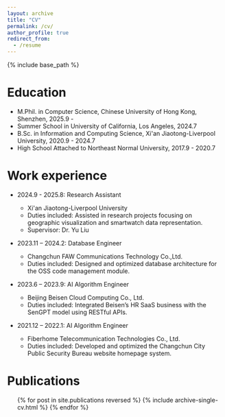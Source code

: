 ```yaml
---
layout: archive
title: "CV"
permalink: /cv/
author_profile: true
redirect_from:
  - /resume
---
```


{% include base_path %}

Education
======
* M.Phil. in Computer Science, Chinese University of Hong Kong, Shenzhen, 2025.9 -
* Summer School in University of California, Los Angeles, 2024.7
* B.Sc. in Information and Computing Science, Xi'an Jiaotong-Liverpool University, 2020.9 - 2024.7
* High School Attached to Northeast Normal University, 2017.9 - 2020.7


Work experience
======
* 2024.9 - 2025.8: Research Assistant
  * Xi'an Jiaotong-Liverpool University
  * Duties included: Assisted in research projects focusing on geographic visualization and smartwatch data representation.
  * Supervisor: Dr. Yu Liu

* 2023.11 – 2024.2: Database Engineer
  * Changchun FAW Communications Technology Co.,Ltd.
  * Duties included: Designed and optimized database architecture for the OSS code management module.
 
* 2023.6 – 2023.9: AI Algorithm Engineer
  * Beijing Beisen Cloud Computing Co., Ltd.
  * Duties included: Integrated Beisen’s HR SaaS business with the SenGPT model using RESTful APIs.

* 2021.12 – 2022.1: AI Algorithm Engineer
  * Fiberhome Telecommunication Technologies Co., Ltd. 
  * Duties included: Developed and optimized the Changchun City Public Security Bureau website homepage system.
  

Publications
======
  <ul>{% for post in site.publications reversed %}
    {% include archive-single-cv.html %}
  {% endfor %}</ul>

